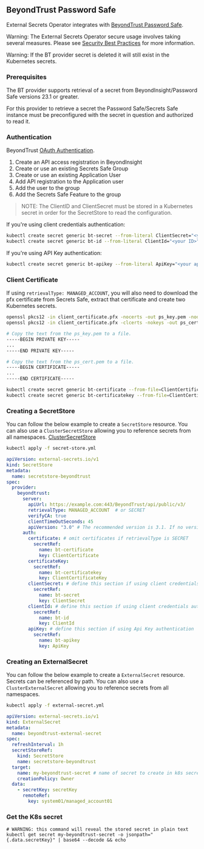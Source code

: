 ## BeyondTrust Password Safe

External Secrets Operator integrates with [BeyondTrust Password Safe](https://www.beyondtrust.com/docs/beyondinsight-password-safe/).

Warning: The External Secrets Operator secure usage involves taking several measures. Please see [Security Best Practices](https://external-secrets.io/latest/guides/security-best-practices/) for more information.

Warning: If the BT provider secret is deleted it will still exist in the Kubernetes secrets.

### Prerequisites
The BT provider supports retrieval of a secret from BeyondInsight/Password Safe versions 23.1 or greater.

For this provider to retrieve a secret the Password Safe/Secrets Safe instance must be preconfigured with the secret in question and authorized to read it.

### Authentication

BeyondTrust [OAuth Authentication](https://www.beyondtrust.com/docs/beyondinsight-password-safe/ps/admin/configure-api-registration.htm).

1. Create an API access registration in BeyondInsight
2. Create or use an existing Secrets Safe Group
3. Create or use an existing Application User
4. Add API registration to the Application user
5. Add the user to the group
6. Add the Secrets Safe Feature to the group

> NOTE: The ClientID and ClientSecret must be stored in a Kubernetes secret in order for the SecretStore to read the configuration.

If you're using client credentials authentication:
```sh
kubectl create secret generic bt-secret --from-literal ClientSecret="<your secret>"
kubectl create secret generic bt-id --from-literal ClientId="<your ID>"
```

If you're using API Key authentication:
```sh
kubectl create secret generic bt-apikey --from-literal ApiKey="<your apikey>"
```

### Client Certificate

If using `retrievalType: MANAGED_ACCOUNT`, you will also need to download the pfx certificate from Secrets Safe, extract that certificate and create two Kubernetes secrets.

```sh
openssl pkcs12 -in client_certificate.pfx -nocerts -out ps_key.pem -nodes
openssl pkcs12 -in client_certificate.pfx -clcerts -nokeys -out ps_cert.pem

# Copy the text from the ps_key.pem to a file.
-----BEGIN PRIVATE KEY-----
...
-----END PRIVATE KEY-----

# Copy the text from the ps_cert.pem to a file.
-----BEGIN CERTIFICATE-----
...
-----END CERTIFICATE-----

kubectl create secret generic bt-certificate --from-file=ClientCertificate=./ps_cert.pem
kubectl create secret generic bt-certificatekey --from-file=ClientCertificateKey=./ps_key.pem
```

### Creating a SecretStore

You can follow the below example to create a `SecretStore` resource.
You can also use a `ClusterSecretStore` allowing you to reference secrets from all namespaces. [ClusterSecretStore](https://external-secrets.io/latest/api/clustersecretstore/)

```sh
kubectl apply -f secret-store.yml
```

```yaml
apiVersion: external-secrets.io/v1
kind: SecretStore
metadata:
  name: secretstore-beyondtrust
spec:
  provider:
    beyondtrust:
      server:
        apiUrl: https://example.com:443/BeyondTrust/api/public/v3/
        retrievalType: MANAGED_ACCOUNT  # or SECRET
        verifyCA: true
        clientTimeOutSeconds: 45
        apiVersion: "3.0" # The recommended version is 3.1. If no version is specified, the default API version 3.0 will be used.
      auth:
        certificate: # omit certificates if retrievalType is SECRET
          secretRef:
            name: bt-certificate
            key: ClientCertificate
        certificateKey:
          secretRef:
            name: bt-certificatekey
            key: ClientCertificateKey
        clientSecret: # define this section if using client credentials authentication
          secretRef:
            name: bt-secret
            key: ClientSecret
        clientId: # define this section if using client credentials authentication
          secretRef:
            name: bt-id
            key: ClientId
        apiKey: # define this section if using Api Key authentication
          secretRef:
            name: bt-apikey
            key: ApiKey
```

### Creating an ExternalSecret

You can follow the below example to create a `ExternalSecret` resource. Secrets can be referenced by path.
You can also use a `ClusterExternalSecret` allowing you to reference secrets from all namespaces.

```sh
kubectl apply -f external-secret.yml
```

```yaml
apiVersion: external-secrets.io/v1
kind: ExternalSecret
metadata:
  name: beyondtrust-external-secret
spec:
  refreshInterval: 1h
  secretStoreRef:
    kind: SecretStore
    name: secretstore-beyondtrust
  target:
    name: my-beyondtrust-secret # name of secret to create in k8s secrets (etcd)
    creationPolicy: Owner
  data:
    - secretKey: secretKey
      remoteRef:
        key: system01/managed_account01
```

### Get the K8s secret

```shell
# WARNING: this command will reveal the stored secret in plain text
kubectl get secret my-beyondtrust-secret -o jsonpath="{.data.secretKey}" | base64 --decode && echo
```
